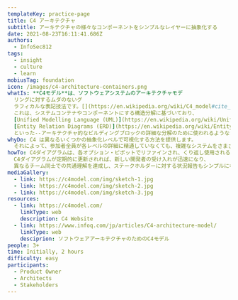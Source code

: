 ```yaml
---
templateKey: practice-page
title: C4 アーキテクチャ
subtitle: アーキテクチャの様々なコンポーネントをシンプルなレイヤーに抽象化する
date: 2021-08-23T16:11:41.686Z
authors:
  - InfoSec812
tags:
  - insight
  - culture
  - learn
mobiusTag: foundation
icon: /images/c4-architecture-containers.png
whatIs: **C4モデル**は、ソフトウェアシステムのアーキテクチャモデ
  リングに対するムダのないグ
  ラフィカルな表記技法です。[](https://en.wikipedia.org/wiki/C4_model#cite_note-:0-1)
  これは、システムコンテナやコンポーネントにする構造分解に基づいており、
  [Unified Modelling Language (UML)](https://en.wikipedia.org/wiki/Unified_Modeling_Language "Unified Modeling Language") や
  [Entity Relation Diagrams (ERD)](https://en.wikipedia.org/wiki/Entity%E2%80%93relationship_model "Entity–relationship model")
  といった--アーキテクチャ的なビルディングブロックの詳細な分解のために使われるような--既存のモデリング技術に依存しています。
whyDo: C4 は異なるいくつかの抽象化レベルで可視化する方法を提供します。
  それによって、参加者全員が各レベルの詳細に精通していなくても、複雑なシステムをさまざまなレベルで議論できるようになります。
howTo: C4ダイアグラムは、各オプション・ピボットでリファインされ、くり返し使用される必要があります。
  C4ダイアグラムが定期的に更新されれば、新しい開発者の受け入れが迅速になり、
  異なるチーム同士での共通理解を達成し、ステークホルダーに対する状況報告もシンプルになります。
mediaGallery:
  - link: https://c4model.com/img/sketch-1.jpg
  - link: https://c4model.com/img/sketch-2.jpg
  - link: https://c4model.com/img/sketch-3.jpg
resources:
  - link: https://c4model.com/
    linkType: web
    description: C4 Website
  - link: https://www.infoq.com/jp/articles/C4-architecture-model/
    linkType: web
    desciprion: ソフトウェアアーキテクチャのためのC4モデル
people: 3+
time: Initially, 2 hours
difficulty: easy
participants:
  - Product Owner
  - Architects
  - Stakeholders
---
```

